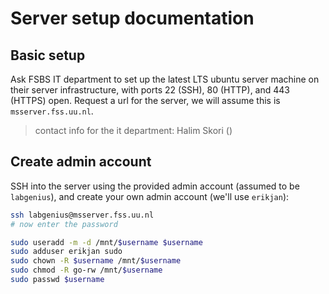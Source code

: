 # Server setup documentation



## Basic setup

Ask FSBS IT department to set up the latest LTS ubuntu server machine on their server infrastructure, with ports 22 (SSH), 80 (HTTP), and 443 (HTTPS) open. Request a url for the server, we will assume this is `msserver.fss.uu.nl`. 

> contact info for the it department: Halim Skori ()

## Create admin account
SSH into the server using the provided admin account (assumed to be `labgenius`), and create your own admin account (we'll use `erikjan`):

```bash
ssh labgenius@msserver.fss.uu.nl
# now enter the password

sudo useradd -m -d /mnt/$username $username
sudo adduser erikjan sudo
sudo chown -R $username /mnt/$username
sudo chmod -R go-rw /mnt/$username
sudo passwd $username
```